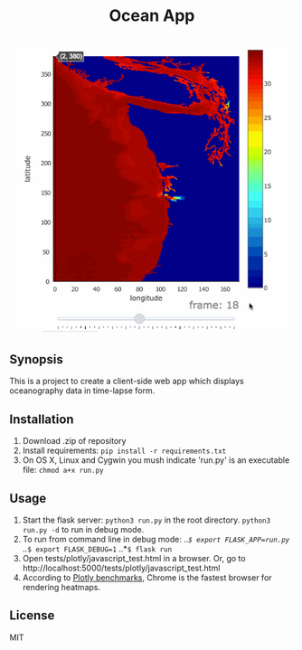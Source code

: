 <h1 align="center">Ocean App<h1/>

<p align="center">
    <img src ="app/static/slider_demo2.gif?" />
</p>

## Synopsis

This is a project to create a client-side web app which displays oceanography data in time-lapse form. 

## Installation

1. Download .zip of repository
2. Install requirements: `pip install -r requirements.txt`
3. On OS X, Linux and Cygwin you mush indicate 'run.py' is an executable file: `chmod a+x run.py`

## Usage

1. Start the flask server: `python3 run.py` in the root directory. `python3 run.py -d` to run in debug mode.
2. To run from command line in debug mode: 
..*`$ export FLASK_APP=run.py`
..*`$ export FLASK_DEBUG=1`
..*`$ flask run`
3. Open tests/plotly/javascript_test.html in a browser. Or, go to http://localhost:5000/tests/plotly/javascript_test.html
4. According to [Plotly benchmarks](https://plot.ly/benchmarks/ "this"), Chrome is the fastest browser for rendering heatmaps.

## License

MIT
